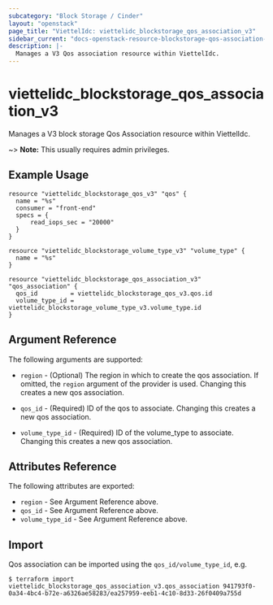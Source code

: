 ```yaml
---
subcategory: "Block Storage / Cinder"
layout: "openstack"
page_title: "ViettelIdc: viettelidc_blockstorage_qos_association_v3"
sidebar_current: "docs-openstack-resource-blockstorage-qos-association-v3"
description: |-
  Manages a V3 Qos association resource within ViettelIdc.
---
```


# viettelidc\_blockstorage\_qos\_association\_v3

Manages a V3 block storage Qos Association resource within ViettelIdc.

~> **Note:** This usually requires admin privileges.


## Example Usage

```hcl
resource "viettelidc_blockstorage_qos_v3" "qos" {
  name = "%s"
  consumer = "front-end"
  specs = {
	  read_iops_sec = "20000"
  }
}

resource "viettelidc_blockstorage_volume_type_v3" "volume_type" {
  name = "%s"
}

resource "viettelidc_blockstorage_qos_association_v3" "qos_association" {
  qos_id         = viettelidc_blockstorage_qos_v3.qos.id
  volume_type_id = viettelidc_blockstorage_volume_type_v3.volume_type.id
}

```

## Argument Reference

The following arguments are supported:

* `region` - (Optional) The region in which to create the qos association.
    If omitted, the `region` argument of the provider is used. Changing
    this creates a new qos association.

* `qos_id` - (Required) ID of the qos to associate. Changing this creates
    a new qos association.

* `volume_type_id` - (Required) ID of the volume_type to associate.
    Changing this creates a new qos association.

## Attributes Reference

The following attributes are exported:

* `region` - See Argument Reference above.
* `qos_id` - See Argument Reference above.
* `volume_type_id` - See Argument Reference above.

## Import

Qos association can be imported using the `qos_id/volume_type_id`, e.g.

```
$ terraform import viettelidc_blockstorage_qos_association_v3.qos_association 941793f0-0a34-4bc4-b72e-a6326ae58283/ea257959-eeb1-4c10-8d33-26f0409a755d
```
